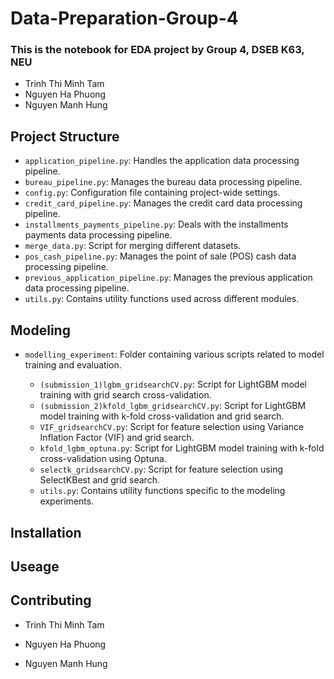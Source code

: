 # Data-Preparation-Group-4

### This is the notebook for EDA project by Group 4, DSEB K63, NEU
  
  * Trinh Thi Minh Tam
  * Nguyen Ha Phuong
  * Nguyen Manh Hung


## Project Structure

- `application_pipeline.py`: Handles the application data processing pipeline.
- `bureau_pipeline.py`: Manages the bureau data processing pipeline.
- `config.py`: Configuration file containing project-wide settings.
- `credit_card_pipeline.py`: Manages the credit card data processing pipeline.
- `installments_payments_pipeline.py`: Deals with the installments payments data processing pipeline.
- `merge_data.py`: Script for merging different datasets.
- `pos_cash_pipeline.py`: Manages the point of sale (POS) cash data processing pipeline.
- `previous_application_pipeline.py`: Manages the previous application data processing pipeline.
- `utils.py`: Contains utility functions used across different modules.

## Modeling

- `modelling_experiment`: Folder containing various scripts related to model training and evaluation.

  - `(submission_1)lgbm_gridsearchCV.py`: Script for LightGBM model training with grid search cross-validation.
  - `(submission_2)kfold_lgbm_gridsearchCV.py`: Script for LightGBM model training with k-fold cross-validation and grid search.
  - `VIF_gridsearchCV.py`: Script for feature selection using Variance Inflation Factor (VIF) and grid search.
  - `kfold_lgbm_optuna.py`: Script for LightGBM model training with k-fold cross-validation using Optuna.
  - `selectk_gridsearchCV.py`: Script for feature selection using SelectKBest and grid search.
  - `utils.py`: Contains utility functions specific to the modeling experiments.

## Installation




## Useage


## Contributing
  * Trinh Thi Minh Tam


  * Nguyen Ha Phuong


  * Nguyen Manh Hung


